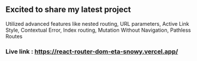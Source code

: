 ## Excited to share my latest project
Utilized advanced features like nested routing, URL parameters, Active Link Style, Contextual Error, Index routing, Mutation Without Navigation, Pathless Routes

### Live link : https://react-router-dom-eta-snowy.vercel.app/